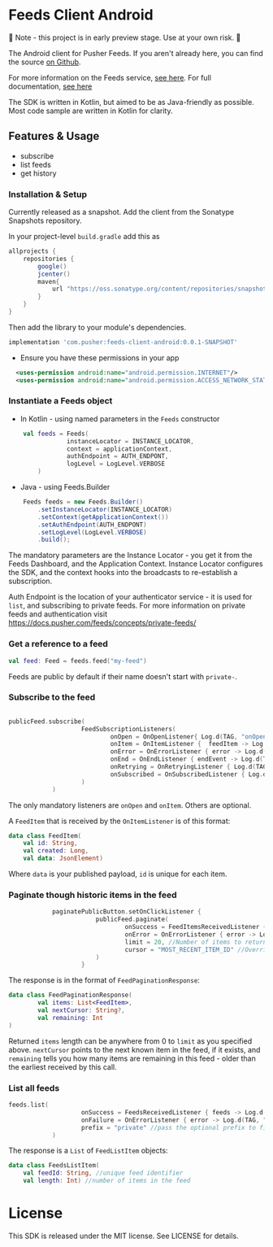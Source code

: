 # Feeds Client Android 

🚨 Note - this project is in early preview stage. Use at your own risk. 🚨 

The Android client for Pusher Feeds. If you aren't already here, you can
find the source [on Github](https://github.com/pusher/feeds-client-android).

For more information on the Feeds service, [see
here](https://pusher.com/feeds). For full documentation, [see
here](https://docs.pusher.com/feeds)

The SDK is written in Kotlin, but aimed to be as Java-friendly as possible. Most code sample are written in Kotlin for clarity.

## Features & Usage

- subscribe
- list feeds
- get history

### Installation & Setup

Currently released as a snapshot. 
Add the client from the Sonatype Snapshots repository.
 
In your project-level `build.gradle` add this as 
 
```groovy
allprojects {
    repositories {
        google()
        jcenter()
        maven{
            url "https://oss.sonatype.org/content/repositories/snapshots"
        }
    }
}
```

Then add the library to your module's dependencies.

```groovy
implementation 'com.pusher:feeds-client-android:0.0.1-SNAPSHOT'
```

- Ensure you have these permissions in your app

```xml
  <uses-permission android:name="android.permission.INTERNET"/>
  <uses-permission android:name="android.permission.ACCESS_NETWORK_STATE"/>
```

### Instantiate a Feeds object

- In Kotlin - using named parameters in the `Feeds` constructor

```kotlin
    val feeds = Feeds(
                instanceLocator = INSTANCE_LOCATOR,
                context = applicationContext,
                authEndpoint = AUTH_ENDPONT,
                logLevel = LogLevel.VERBOSE
        )
```

- Java - using Feeds.Builder

```java
    Feeds feeds = new Feeds.Builder()
        .setInstanceLocator(INSTANCE_LOCATOR)
        .setContext(getApplicationContext())
        .setAuthEndpoint(AUTH_ENDPONT) 
        .setLogLevel(LogLevel.VERBOSE)
        .build();
```

The mandatory parameters are the Instance Locator - you get it from the Feeds Dashboard, and the Application Context.
Instance Locator configures the SDK, and the context hooks into the broadcasts to re-establish a subscription.

Auth Endpoint is the location of your authenticator service - it is used for `list`, and subscribing to private feeds. 
For more information on private feeds and authentication visit https://docs.pusher.com/feeds/concepts/private-feeds/
 

### Get a reference to a feed

```kotlin
val feed: Feed = feeds.feed("my-feed")
```

Feeds are public by default if their name doesn't start with `private-`.

### Subscribe to the feed

```kotlin

publicFeed.subscribe(
                    FeedSubscriptionListeners(
                            onOpen = OnOpenListener{ Log.d(TAG, "onOpen") },
                            onItem = OnItemListener {  feedItem -> Log.d(TAG, "onItem ${feedItem.data}") },
                            onError = OnErrorListener { error -> Log.d(TAG, "onError $error") },
                            onEnd = OnEndListener { endEvent -> Log.d(TAG, "onEnd") },
                            onRetrying = OnRetryingListener { Log.d(TAG, "onRetrying") },
                            onSubscribed = OnSubscribedListener { Log.d(TAG, "onSubscribed") }
                    )
            )

```

The only mandatory listeners are `onOpen` and `onItem`. Others are optional.

A `FeedItem` that is received by the `OnItemListener` is of this format:

```kotlin
data class FeedItem(
    val id: String, 
    val created: Long, 
    val data: JsonElement)
```

Where `data` is your published payload, `id` is unique for each item.

### Paginate though historic items in the feed

```kotlin
            paginatePublicButton.setOnClickListener {
                        publicFeed.paginate(
                                onSuccess = FeedItemsReceivedListener { items -> Log.d(TAG, "onItems $items") },
                                onError = OnErrorListener { error -> Log.d(TAG, "Error $error") },
                                limit = 20, //Number of items to return
                                cursor = "MOST_RECENT_ITEM_ID" //Overrides the limit 
                        )
                    }
```

The response is in the format of `FeedPaginationResponse`:

```kotlin
data class FeedPaginationResponse(
        val items: List<FeedItem>,
        val nextCursor: String?,
        val remaining: Int
)
```

Returned `items` length can be anywhere from 0 to `limit` as you specified above. 
`nextCursor` points to the next known item in the feed, if it exists, and `remaining` tells you 
how many items are remaining in this feed - older than the earliest received by this call.

### List all feeds

```kotlin
feeds.list(
                    onSuccess = FeedsReceivedListener { feeds -> Log.d(TAG, "Feeds received $feeds") },
                    onFailure = OnErrorListener { error -> Log.d(TAG, "Error $error") },
                    prefix = "private" //pass the optional prefix to filter the feeds. Optional
            )
```

The response is a `List` of `FeedListItem` objects:

```kotlin
data class FeedsListItem(
    val feedId: String, //unique feed identifier
    val length: Int) //number of items in the feed
```


# License

This SDK is released under the MIT license. See LICENSE for details.
